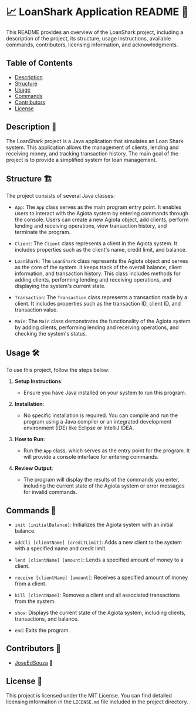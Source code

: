 # 📈 LoanShark Application README 📖

This README provides an overview of the LoanShark project, including a description of the project, its structure, usage instructions, available commands, contributors, licensing information, and acknowledgments.

## Table of Contents

- [Description](#Description%20📄)
- [Structure](#Structure%20🏗️)
- [Usage](#Usage%20🛠️)
- [Commands](#Commands%20💬)
- [Contributors](#Contributors%20👥)
- [License](#License%20📜)

## Description 📄

The LoanShark project is a Java application that simulates an Loan Shark system. This application allows the management of clients, lending and receiving money, and tracking transaction history. The main goal of the project is to provide a simplified system for loan management.

## Structure 🏗️

The project consists of several Java classes:

- `App`: The `App` class serves as the main program entry point. It enables users to interact with the Agiota system by entering commands through the console. Users can create a new Agiota object, add clients, perform lending and receiving operations, view transaction history, and terminate the program.

- `Client`: The `Client` class represents a client in the Agiota system. It includes properties such as the client's name, credit limit, and balance.

- `LoanShark`: The `LoanShark` class represents the Agiota object and serves as the core of the system. It keeps track of the overall balance, client information, and transaction history. This class includes methods for adding clients, performing lending and receiving operations, and displaying the system's current state.

- `Transaction`: The `Transaction` class represents a transaction made by a client. It includes properties such as the transaction ID, client ID, and transaction value.

- `Main`: The `Main` class demonstrates the functionality of the Agiota system by adding clients, performing lending and receiving operations, and checking the system's status.

## Usage 🛠️

To use this project, follow the steps below:

1. **Setup Instructions**:
   - Ensure you have Java installed on your system to run this program.

2. **Installation**:
   - No specific installation is required. You can compile and run the program using a Java compiler or an integrated development environment (IDE) like Eclipse or IntelliJ IDEA.

3. **How to Run**:
   - Run the `App` class, which serves as the entry point for the program. It will provide a console interface for entering commands.

4. **Review Output**:
   - The program will display the results of the commands you enter, including the current state of the Agiota system or error messages for invalid commands.

## Commands 💬

- `init [initialBalance]`: Initializes the Agiota system with an initial balance.

- `addCli [clientName] [creditLimit]`: Adds a new client to the system with a specified name and credit limit.

- `lend [clientName] [amount]`: Lends a specified amount of money to a client.

- `receive [clientName] [amount]`: Receives a specified amount of money from a client.

- `kill [clientName]`: Removes a client and all associated transactions from the system.

- `show`: Displays the current state of the Agiota system, including clients, transactions, and balance.

- `end`: Exits the program.

## Contributors 👥

- [JoseEdSouza](https://github.com/JoseEdSouza) 👋

## License 📜

This project is licensed under the MIT License. You can find detailed licensing information in the `LICENSE.md` file included in the project directory.
